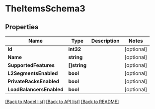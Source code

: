 # TheItemsSchema3

## Properties

Name | Type | Description | Notes
------------ | ------------- | ------------- | -------------
**Id** | **int32** |  | [optional] 
**Name** | **string** |  | [optional] 
**SupportedFeatures** | **[]string** |  | [optional] 
**L2SegmentsEnabled** | **bool** |  | [optional] 
**PrivateRacksEnabled** | **bool** |  | [optional] 
**LoadBalancersEnabled** | **bool** |  | [optional] 

[[Back to Model list]](../README.md#documentation-for-models) [[Back to API list]](../README.md#documentation-for-api-endpoints) [[Back to README]](../README.md)


